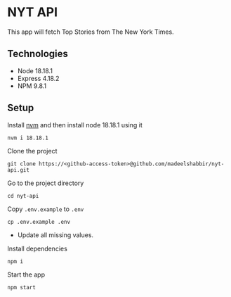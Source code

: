 # NYT API

This app will fetch Top Stories from The New York Times.

## Technologies

* Node 18.18.1
* Express 4.18.2
* NPM 9.8.1

## Setup

Install [nvm](https://github.com/nvm-sh/nvm) and then install node 18.18.1 using it

    nvm i 18.18.1

Clone the project

    git clone https://<github-access-token>@github.com/madeelshabbir/nyt-api.git

Go to the project directory

    cd nyt-api

Copy `.env.example` to `.env`

    cp .env.example .env

- Update all missing values.

Install dependencies

    npm i

Start the app

    npm start
